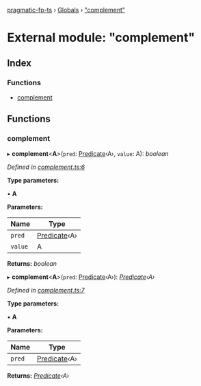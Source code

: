 [pragmatic-fp-ts](../README.md) › [Globals](../globals.md) › ["complement"](_complement_.md)

# External module: "complement"

## Index

### Functions

* [complement](_complement_.md#complement)

## Functions

###  complement

▸ **complement**<**A**>(`pred`: [Predicate](_types_.md#predicate)‹A›, `value`: A): *boolean*

*Defined in [complement.ts:6](https://github.com/hermann-p/pragmatic-fp-ts/blob/65c599f/src/complement.ts#L6)*

**Type parameters:**

▪ **A**

**Parameters:**

Name | Type |
------ | ------ |
`pred` | [Predicate](_types_.md#predicate)‹A› |
`value` | A |

**Returns:** *boolean*

▸ **complement**<**A**>(`pred`: [Predicate](_types_.md#predicate)‹A›): *[Predicate](_types_.md#predicate)‹A›*

*Defined in [complement.ts:7](https://github.com/hermann-p/pragmatic-fp-ts/blob/65c599f/src/complement.ts#L7)*

**Type parameters:**

▪ **A**

**Parameters:**

Name | Type |
------ | ------ |
`pred` | [Predicate](_types_.md#predicate)‹A› |

**Returns:** *[Predicate](_types_.md#predicate)‹A›*
